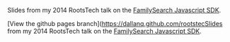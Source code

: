 Slides from my 2014 RootsTech talk on the [FamilySearch Javascript SDK](https://github.com/rootsdev/familysearch-javascript-sdk).

[View the github pages branch](https://dallanq.github.com/rootstecSlides from my 2014 RootsTech talk on the [FamilySearch Javascript SDK](https://github.com/rootsdev/familysearch-javascript-sdk).
